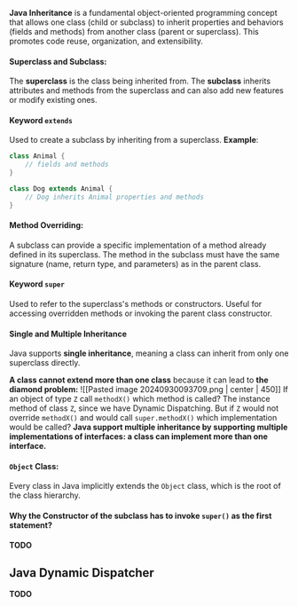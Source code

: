 **Java Inheritance** is a fundamental object-oriented programming concept that allows one class (child or subclass) to inherit properties and behaviors (fields and methods) from another class (parent or superclass). This promotes code reuse, organization, and extensibility.
#### Superclass and Subclass:
The **superclass** is the class being inherited from.
The **subclass** inherits attributes and methods from the superclass and can also add new features or modify existing ones.
#### Keyword `extends` 
Used to create a subclass by inheriting from a superclass. 
**Example**:
```java
class Animal {
	// fields and methods
}

class Dog extends Animal {
	// Dog inherits Animal properties and methods 
}
```
#### Method Overriding:
A subclass can provide a specific implementation of a method already defined in its superclass.
The method in the subclass must have the same signature (name, return type, and parameters) as in the parent class.
#### Keyword `super`
Used to refer to the superclass's methods or constructors.
Useful for accessing overridden methods or invoking the parent class constructor.
#### Single and Multiple Inheritance
Java supports **single inheritance**, meaning a class can inherit from only one superclass directly.

**A class cannot extend more than one class** because it can lead to **the diamond problem:** 
![[Pasted image 20240930093709.png | center | 450]]
If an object of type `Z` call `methodX()` which method is called? The instance method of class `Z`, since we have Dynamic Dispatching. 
But if `Z` would not override `methodX()` and would call `super.methodX()` which implementation would be called?
**Java support multiple inheritance by supporting multiple implementations of interfaces: a class can implement more than one interface.**
#### `Object` Class:
Every class in Java implicitly extends the `Object` class, which is the root of the class hierarchy.
#### Why the Constructor of the subclass has to invoke `super()` as the first statement?
**TODO**
## Java Dynamic Dispatcher
**TODO**